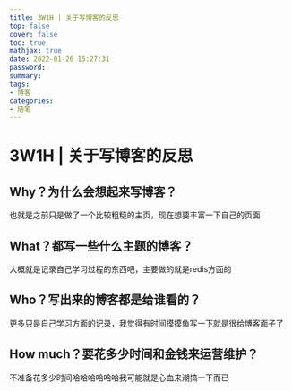 ```yaml
---
title: 3W1H | 关于写博客的反思
top: false
cover: false
toc: true
mathjax: true
date: 2022-01-26 15:27:31
password:
summary:
tags:
- 博客
categories:
- 随笔
---
```


# 3W1H | 关于写博客的反思

## Why？为什么会想起来写博客？

也就是之前只是做了一个比较粗糙的主页，现在想要丰富一下自己的页面

## What？都写一些什么主题的博客？
大概就是记录自己学习过程的东西吧，主要做的就是redis方面的
## Who？写出来的博客都是给谁看的？
更多只是自己学习方面的记录，我觉得有时间摸摸鱼写一下就是很给博客面子了
## How much？要花多少时间和金钱来运营维护？
不准备花多少时间哈哈哈哈哈哈我可能就是心血来潮搞一下而已